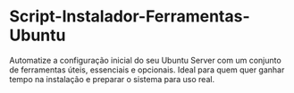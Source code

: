 # Script-Instalador-Ferramentas-Ubuntu
Automatize a configuração inicial do seu Ubuntu Server com um conjunto de ferramentas úteis, essenciais e opcionais. Ideal para quem quer ganhar tempo na instalação e preparar o sistema para uso real. 
